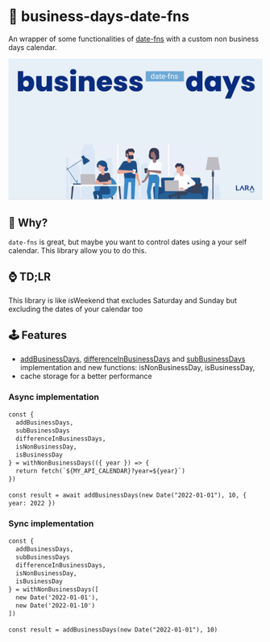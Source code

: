 # 📆 business-days-date-fns

An wrapper of some functionalities of <a href='https://date-fns.org/'>date-fns</a> with a custom non business days calendar.

<img src="header.png" />

## 🙋 Why?

`date-fns` is great, but maybe you want to control dates using a your self calendar. This library allow you to do this.

## ⌚ TD;LR

This library is like isWeekend that excludes Saturday and Sunday but excluding the dates of your calendar too

## 🕹️ Features

- <a href="https://date-fns.org/v2.28.0/docs/addBusinessDays">addBusinessDays</a>, <a href="https://date-fns.org/v2.28.0/docs/differenceInBusinessDays">differenceInBusinessDays</a> and <a href="https://date-fns.org/v2.28.0/docs/subBusinessDays">subBusinessDays</a> implementation and new functions: isNonBusinessDay, isBusinessDay,
- cache storage for a better performance

### Async implementation

```
const {
  addBusinessDays,
  subBusinessDays
  differenceInBusinessDays,
  isNonBusinessDay,
  isBusinessDay
} = withNonBusinessDays(({ year }) => {
  return fetch(`${MY_API_CALENDAR}?year=${year}`)
})

const result = await addBusinessDays(new Date("2022-01-01"), 10, { year: 2022 })
```

### Sync implementation

```
const {
  addBusinessDays,
  subBusinessDays
  differenceInBusinessDays,
  isNonBusinessDay,
  isBusinessDay
} = withNonBusinessDays([
  new Date('2022-01-01'),
  new Date('2022-01-10')
])

const result = addBusinessDays(new Date("2022-01-01"), 10)
```
